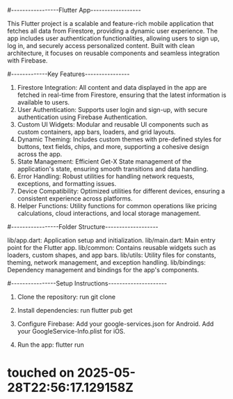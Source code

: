 #-----------------Flutter App------------------

This Flutter project is a scalable and feature-rich mobile application that fetches all data from Firestore, providing a dynamic user experience. The app includes user authentication functionalities, allowing users to sign up, log in, and securely access personalized content. Built with clean architecture, it focuses on reusable components and seamless integration with Firebase.

#-------------Key Features----------------

1. Firestore Integration: All content and data displayed in the app are fetched in real-time from Firestore, ensuring that the latest information is available to users.
2. User Authentication: Supports user login and sign-up, with secure authentication using Firebase Authentication.
3. Custom UI Widgets: Modular and reusable UI components such as custom containers, app bars, loaders, and grid layouts.
4. Dynamic Theming: Includes custom themes with pre-defined styles for buttons, text fields, chips, and more, supporting a cohesive design across the app.
5. State Management: Efficient Get-X State management of the application's state, ensuring smooth transitions and data handling.
6. Error Handling: Robust utilities for handling network requests, exceptions, and formatting issues.
7. Device Compatibility: Optimized utilities for different devices, ensuring a consistent experience across platforms.
8. Helper Functions: Utility functions for common operations like pricing calculations, cloud interactions, and local storage management.

#-----------------Folder Structure-------------------

lib/app.dart: Application setup and initialization.
lib/main.dart: Main entry point for the Flutter app.
lib/common: Contains reusable widgets such as loaders, custom shapes, and app bars.
lib/utils: Utility files for constants, theming, network management, and exception handling.
lib/bindings: Dependency management and bindings for the app's components.


#----------------Setup Instructions---------------------

1. Clone the repository: run
git clone <repository-url>

2. Install dependencies: run
flutter pub get

3. Configure Firebase:
Add your google-services.json for Android.
Add your GoogleService-Info.plist for iOS.

4. Run the app:
flutter run

# touched on 2025-05-28T22:56:17.129158Z